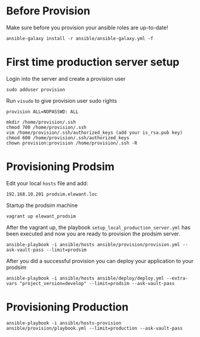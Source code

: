 Before Provision
================

Make sure before you provision your ansible roles are up-to-date!

    ansible-galaxy install -r ansible/ansible-galaxy.yml -f

First time production server setup
==================================

Login into the server and create a provision user

    sudo adduser provision

Run `visudo` to give provision user sudo rights

    provision ALL=NOPASSWD: ALL

    mkdir /home/provision/.ssh
    chmod 700 /home/provision/.ssh
    vim /home/provision/.ssh/authorized_keys (add your is_rsa.pub key)
    chmod 600 /home/provision/.ssh/authorized_keys
    chown provision:provision /home/provision/.ssh -R

Provisioning Prodsim
====================

Edit your local `hosts` file and add:

    192.168.10.201 prodsim.elewant.loc

Startup the prodsim machine

    vagrant up elewant_prodsim

After the vagrant up, the playbook `setup_local_production_server.yml` has been executed and now you are ready to provision the prodsim server.

    ansible-playbook -i ansible/hosts ansible/provision/provision.yml --ask-vault-pass --limit=prodsim

After you did a successful provision you can deploy your application to your prodsim

    ansible-playbook -i ansible/hosts ansible/deploy/deploy.yml --extra-vars "project_version=develop" --limit=prodsim --ask-vault-pass


Provisioning Production
=======================

    ansible-playbook -i ansible/hosts-provision ansible/provision/playbook.yml --limit=production --ask-vault-pass
